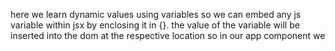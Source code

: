 here we learn dynamic values using variables
so we can embed any js variable within jsx by enclosing it in {}.
the value of the variable will be inserted into the dom at the respective location
so in our app component we 
